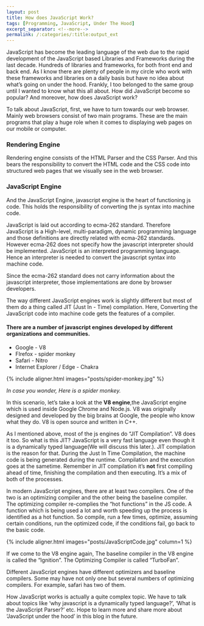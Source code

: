 ```yaml
---
layout: post
title: How does JavaScript Work?
tags: [Programming, JavaScript, Under The Hood]
excerpt_separator: <!--more-->
permalink: /:categories/:title:output_ext
---
```


JavaScript has become the leading language of the web due to the rapid development of the JavaScript based Libraries and Frameworks during the last decade. Hundreds of libraries and frameworks, for both front end and back end. As I know there are plenty of people in my circle who work with these frameworks and libraries on a daily basis but have no idea about what’s going on under the hood. <!--more-->
Frankly, I too belonged to the same group until I wanted to know what this all about. How did JavaScript become so popular? And moreover, how does JavaScript work?

To talk about JavaScript, first, we have to turn towards our web browser. Mainly web browsers consist of two main programs. These are the main programs that play a huge role when it comes to displaying web pages on our mobile or computer.

### Rendering Engine

Rendering engine consists of the HTML Parser and the CSS Parser. And this bears the responsibility to convert the HTML code and the CSS code into structured web pages that we visually see in the web browser.

### JavaScript Engine

And the JavaScript Engine, javascript engine is the heart of functioning js code. This holds the responsibility of converting the js syntax into machine code.

JavaScript is laid out according to ecma-262 standard. Therefore JavaScript is a High-level, multi-paradigm, dynamic programming language and those definitions are directly related with ecma-262 standards. However ecma-262 does not specify how the javascript interpreter should be implemented.
JavaScript is an interpreted programming language. Hence an interpreter is needed to convert the javascript syntax into machine code.

Since the ecma-262 standard does not carry information about the javascript interpreter, those implementations are done by browser developers.

The way different JavaScript engines work is slightly different but most of them do a thing called JIT (Just In - Time) compilation. Here, Converting the JavaScript code into machine code gets the features of a compiler.

#### There are a number of javascript engines developed by different organizations and communities.

- Google - V8
- FIrefox - spider monkey
- Safari - Nitro
- Internet Explorer / Edge - Chakra

{% include aligner.html images="posts/spider-monkey.jpg" %}

_In case you wonder, Here is a spider monkey._

In this scenario, let’s take a look at the <b>V8 engine</b>,the JavaScript engine which is used inside Google Chrome and Node.js. V8 was originally designed and developed by the big brains at Google, the people who know what they do. V8 is open source and written in C++.

As I mentioned above, most of the js engines do “JIT Compilation”. V8 does it too. So what is this JIT? JavaScript is a very fast language even though it is a dynamically typed language(We will discuss this later.). JIT compilation is the reason for that. During the Just In Time Compilation, the machine code is being generated during the runtime. Compilation and the execution goes at the sametime. Remember in JIT compilation it’s <b>not</b> first compiling ahead of time, finishing the compilation and then executing. It’s a mix of both of the processes.

In modern JavaScript engines, there are at least two compilers. One of the two is an optimizing compiler and the other being the baseline compiler. The optimizing compiler re-complies the “hot functions” in the JS code. A function which is being used a lot and worth speeding up the process is identified as a hot function. So compile, run a few times, optimize, assuming certain conditions, run the optimized code, if the conditions fail, go back to the basic code.

{% include aligner.html images="posts/JavaScriptCode.jpg" column=1 %}

If we come to the V8 engine again, The baseline compiler in the V8 engine is called the “Ignition”. The Optimizing Compiler is called “TurboFan”.

Different JavaScript engines have different optimizers and baseline compilers. Some may have not only one but several numbers of optimizing compilers. For example, safari has two of them.

How JavaScript works is actually a quite complex topic. We have to talk about topics like ‘why javascript is a dynamically typed language?’, ‘What is the JavaScript Parser?’ etc. Hope to learn more and share more about ‘JavaScript under the hood’ in this blog in the future.
